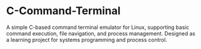 # C-Command-Terminal
A simple C-based command terminal emulator for Linux, supporting basic command execution, file navigation, and process management. Designed as a learning project for systems programming and process control.
